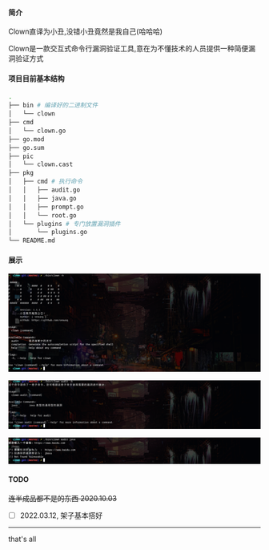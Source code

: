 #### 简介
Clown直译为小丑,没错小丑竟然是我自己(哈哈哈)

Clown是一款交互式命令行漏洞验证工具,意在为不懂技术的人员提供一种简便漏洞验证方式


#### 项目目前基本结构
```bash
.
├── bin # 编译好的二进制文件
│   └── clown
├── cmd
│   └── clown.go
├── go.mod
├── go.sum
├── pic
│   └── clown.cast
├── pkg
│   ├── cmd # 执行命令
│   │   ├── audit.go
│   │   ├── java.go
│   │   ├── prompt.go
│   │   └── root.go
│   └── plugins # 专门放置漏洞插件
│       └── plugins.go
└── README.md

```


#### 展示
![clown 1](./pic/clown1.png)

![clown 2](./pic/clown2.png)

![clown 3](./pic/clown3.png)

#### TODO

~~连半成品都不是的东西 2020.10.03~~

- [ ] 2022.03.12, 架子基本搭好


---
that's all
